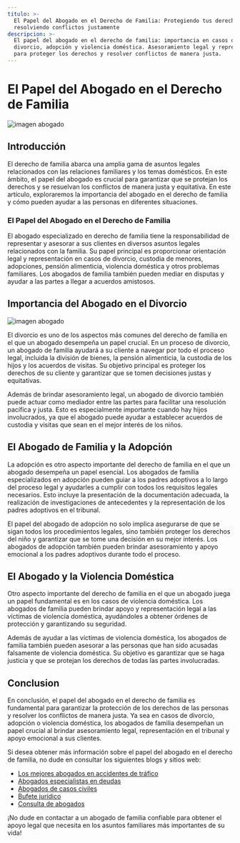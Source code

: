 ```yaml
---
titulo: >-
  El Papel del Abogado en el Derecho de Familia: Protegiendo tus derechos y
  resolviendo conflictos justamente
descripcion: >-
  El papel del abogado en el derecho de familia: importancia en casos de
  divorcio, adopción y violencia doméstica. Asesoramiento legal y representación
  para proteger los derechos y resolver conflictos de manera justa.
---
```


# El Papel del Abogado en el Derecho de Familia

![imagen abogado](./img/abogado-derecho-de-familia-1.webp)

## Introducción

El derecho de familia abarca una amplia gama de asuntos legales relacionados con las relaciones familiares y los temas domésticos. En este ámbito, el papel del abogado es crucial para garantizar que se protejan los derechos y se resuelvan los conflictos de manera justa y equitativa. En este artículo, exploraremos la importancia del abogado en el derecho de familia y cómo pueden ayudar a las personas en diferentes situaciones.

### El Papel del Abogado en el Derecho de Familia

El abogado especializado en derecho de familia tiene la responsabilidad de representar y asesorar a sus clientes en diversos asuntos legales relacionados con la familia. Su papel principal es proporcionar orientación legal y representación en casos de divorcio, custodia de menores, adopciones, pensión alimenticia, violencia doméstica y otros problemas familiares. Los abogados de familia también pueden mediar en disputas y ayudar a las partes a llegar a acuerdos amistosos.

## Importancia del Abogado en el Divorcio

![imagen abogado](./img/abogado-derecho-de-familia-2.webp)

El divorcio es uno de los aspectos más comunes del derecho de familia en el que un abogado desempeña un papel crucial. En un proceso de divorcio, un abogado de familia ayudará a su cliente a navegar por todo el proceso legal, incluida la división de bienes, la pensión alimenticia, la custodia de los hijos y los acuerdos de visitas. Su objetivo principal es proteger los derechos de su cliente y garantizar que se tomen decisiones justas y equitativas.

Además de brindar asesoramiento legal, un abogado de divorcio también puede actuar como mediador entre las partes para facilitar una resolución pacífica y justa. Esto es especialmente importante cuando hay hijos involucrados, ya que el abogado puede ayudar a establecer acuerdos de custodia y visitas que sean en el mejor interés de los niños.

## El Abogado de Familia y la Adopción

La adopción es otro aspecto importante del derecho de familia en el que un abogado desempeña un papel esencial. Los abogados de familia especializados en adopción pueden guiar a los padres adoptivos a lo largo del proceso legal y ayudarles a cumplir con todos los requisitos legales necesarios. Esto incluye la presentación de la documentación adecuada, la realización de investigaciones de antecedentes y la representación de los padres adoptivos en el tribunal.

El papel del abogado de adopción no solo implica asegurarse de que se sigan todos los procedimientos legales, sino también proteger los derechos del niño y garantizar que se tome una decisión en su mejor interés. Los abogados de adopción también pueden brindar asesoramiento y apoyo emocional a los padres adoptivos durante todo el proceso.

## El Abogado y la Violencia Doméstica

Otro aspecto importante del derecho de familia en el que un abogado juega un papel fundamental es en los casos de violencia doméstica. Los abogados de familia pueden brindar apoyo y representación legal a las víctimas de violencia doméstica, ayudándoles a obtener órdenes de protección y garantizando su seguridad.

Además de ayudar a las víctimas de violencia doméstica, los abogados de familia también pueden asesorar a las personas que han sido acusadas falsamente de violencia doméstica. Su objetivo es garantizar que se haga justicia y que se protejan los derechos de todas las partes involucradas.

## Conclusion

En conclusión, el papel del abogado en el derecho de familia es fundamental para garantizar la protección de los derechos de las personas y resolver los conflictos de manera justa. Ya sea en casos de divorcio, adopción o violencia doméstica, los abogados de familia desempeñan un papel crucial al brindar asesoramiento legal, representación en el tribunal y apoyo emocional a sus clientes.

Si desea obtener más información sobre el papel del abogado en el derecho de familia, no dude en consultar los siguientes blogs y sitios web:

- [Los mejores abogados en accidentes de tráfico](los-mejores-abogados-en-accidentes-de-trafico)
- [Abogados especialistas en deudas](abogados-especialistas-en-deudas)
- [Abogados de casos civiles](abogados-de-casos-civiles)
- [Bufete jurídico](bufete-juridico)
- [Consulta de abogados](consulta-de-abogados)

¡No dude en contactar a un abogado de familia confiable para obtener el apoyo legal que necesita en los asuntos familiares más importantes de su vida!
